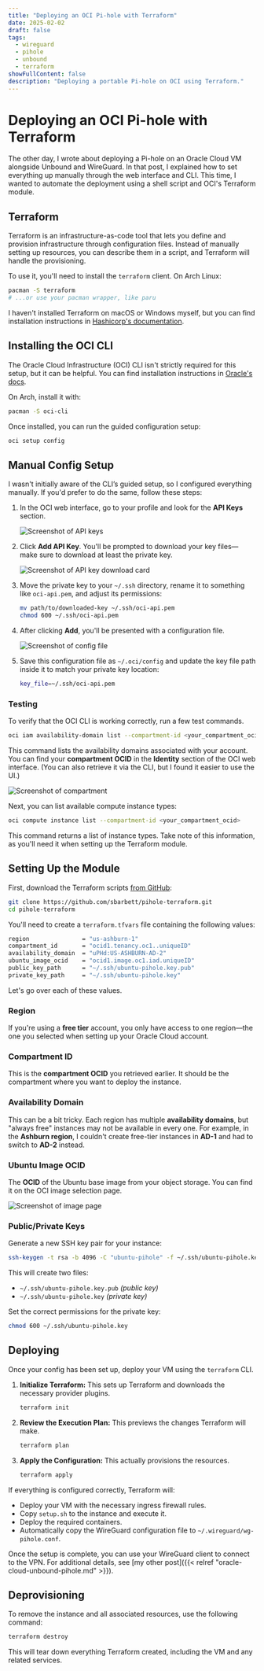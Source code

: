 ```yaml
---
title: "Deploying an OCI Pi-hole with Terraform"
date: 2025-02-02
draft: false
tags:
  - wireguard
  - pihole
  - unbound
  - terraform
showFullContent: false
description: "Deploying a portable Pi-hole on OCI using Terraform."
---
```


# Deploying an OCI Pi-hole with Terraform

The other day, I wrote about deploying a Pi-hole on an Oracle Cloud VM alongside Unbound and WireGuard. In that post, I explained how to set everything up manually through the web interface and CLI. This time, I wanted to automate the deployment using a shell script and OCI's Terraform module.

## Terraform

Terraform is an infrastructure-as-code tool that lets you define and provision infrastructure through configuration files. Instead of manually setting up resources, you can describe them in a script, and Terraform will handle the provisioning.

To use it, you'll need to install the `terraform` client. On Arch Linux:

```bash
pacman -S terraform
# ...or use your pacman wrapper, like paru
```

I haven't installed Terraform on macOS or Windows myself, but you can find installation instructions in [Hashicorp's documentation](https://developer.hashicorp.com/terraform/tutorials/aws-get-started/install-cli).


## Installing the OCI CLI

The Oracle Cloud Infrastructure (OCI) CLI isn't strictly required for this setup, but it can be helpful. You can find installation instructions in  [Oracle's docs](https://docs.oracle.com/en-us/iaas/Content/API/SDKDocs/cliinstall.htm).

On Arch, install it with:

```bash
pacman -S oci-cli
```

Once installed, you can run the guided configuration setup:

```bash
oci setup config
```

## Manual Config Setup

I wasn't initially aware of the CLI’s guided setup, so I configured everything manually. If you'd prefer to do the same, follow these steps:

1. In the OCI web interface, go to your profile and look for the **API Keys** section.

    ![Screenshot of API keys](/img/oci-api-key-1.jpg)

2. Click **Add API Key**. You'll be prompted to download your key files—make sure to download at least the private key.

    ![Screenshot of API key download card](/img/oci-api-key-2.jpg)

3. Move the private key to your `~/.ssh` directory, rename it to something like `oci-api.pem`, and adjust its permissions:

    ```bash
    mv path/to/downloaded-key ~/.ssh/oci-api.pem
    chmod 600 ~/.ssh/oci-api.pem
    ```

4. After clicking **Add**, you'll be presented with a configuration file.

    ![Screenshot of config file](/img/oci-api-key-3.jpg)

5. Save this configuration file as `~/.oci/config` and update the key file path inside it to match your private key location:

    ```bash
    key_file=~/.ssh/oci-api.pem
    ```

### Testing

To verify that the OCI CLI is working correctly, run a few test commands.

```bash
oci iam availability-domain list --compartment-id <your_compartment_ocid>
```

This command lists the availability domains associated with your account. You can find your **compartment OCID** in the **Identity** section of the OCI web interface. (You can also retrieve it via the CLI, but I found it easier to use the UI.)

![Screenshot of compartment](/img/compartment-id.jpg)

Next, you can list available compute instance types:

```bash
oci compute instance list --compartment-id <your_compartment_ocid>
```

This command returns a list of instance types. Take note of this information, as you'll need it when setting up the Terraform module.

## Setting Up the Module

First, download the Terraform scripts [from GitHub](https://github.com/sbarbett/pihole-terraform):

```bash
git clone https://github.com/sbarbett/pihole-terraform.git
cd pihole-terraform
```

You'll need to create a `terraform.tfvars` file containing the following values:

```bash
region               = "us-ashburn-1"
compartment_id       = "ocid1.tenancy.oc1..uniqueID"
availability_domain  = "uPHd:US-ASHBURN-AD-2"
ubuntu_image_ocid    = "ocid1.image.oc1.iad.uniqueID"
public_key_path      = "~/.ssh/ubuntu-pihole.key.pub"
private_key_path     = "~/.ssh/ubuntu-pihole.key"
```

Let's go over each of these values.

### Region

If you're using a **free tier** account, you only have access to one region—the one you selected when setting up your Oracle Cloud account.

### Compartment ID

This is the **compartment OCID** you retrieved earlier. It should be the compartment where you want to deploy the instance.

### Availability Domain

This can be a bit tricky. Each region has multiple **availability domains**, but "always free" instances may not be available in every one. For example, in the **Ashburn region**, I couldn't create free-tier instances in **AD-1** and had to switch to **AD-2** instead.

### Ubuntu Image OCID

The **OCID** of the Ubuntu base image from your object storage. You can find it on the OCI image selection page.

![Screenshot of image page](/img/image-ocid.jpg)

### Public/Private Keys

Generate a new SSH key pair for your instance:

```bash
ssh-keygen -t rsa -b 4096 -C "ubuntu-pihole" -f ~/.ssh/ubuntu-pihole.key
```

This will create two files:
* `~/.ssh/ubuntu-pihole.key.pub` _(public key)_ 
* `~/.ssh/ubuntu-pihole.key` _(private key)_

Set the correct permissions for the private key:

```bash
chmod 600 ~/.ssh/ubuntu-pihole.key
```

## Deploying

Once your config has been set up, deploy your VM using the `terraform` CLI.

1. **Initialize Terraform:**
    This sets up Terraform and downloads the necessary provider plugins.
    ```bash
    terraform init
    ```

2. **Review the Execution Plan:**
    This previews the changes Terraform will make.
    ```bash
    terraform plan
    ```

3. **Apply the Configuration:**
    This actually provisions the resources.
    ```bash
    terraform apply
    ```

If everything is configured correctly, Terraform will:
* Deploy your VM with the necessary ingress firewall rules.
* Copy `setup.sh` to the instance and execute it.
* Deploy the required containers.
* Automatically copy the WireGuard configuration file to `~/.wireguard/wg-pihole.conf`.

Once the setup is complete, you can use your WireGuard client to connect to the VPN. For additional details, see [my other post]({{< relref "oracle-cloud-unbound-pihole.md" >}}).

## Deprovisioning

To remove the instance and all associated resources, use the following command:

```bash
terraform destroy
```

This will tear down everything Terraform created, including the VM and any related services.